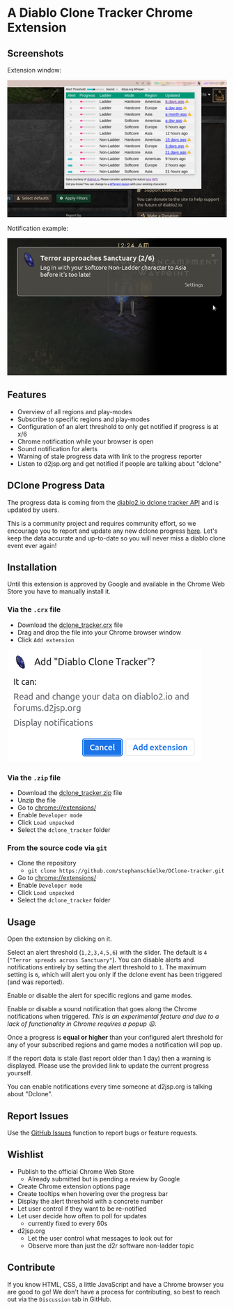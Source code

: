 A Diablo Clone Tracker Chrome Extension
=======================================

Screenshots
-----------
Extension window:

![Plugin Popup](./img/screenshot.png)

Notification example:

![Notification](./img/notification.png)

Features
--------

- Overview of all regions and play-modes
- Subscribe to specific regions and play-modes
- Configuration of an alert threshold to only get notified if progress is at x/6
- Chrome notification while your browser is open
- Sound notification for alerts
- Warning of stale progress data with link to the progress reporter
- Listen to d2jsp.org and get notified if people are talking about "dclone"

DClone Progress Data
--------------------

The progress data is coming from
the [diablo2.io dclone tracker API](https://diablo2.io/forums/diablo-clone-uber-diablo-tracker-public-api-t906872.html)
and is updated by users.

This is a community project and requires community effort, so we encourage you to report and update any new dclone
progress [here](https://diablo2.io/dclonetracker.php). Let's keep the data accurate and up-to-date so you will never
miss a diablo clone event ever again!

Installation
------------

Until this extension is approved by Google and available in the Chrome Web Store you have to manually install it.

### Via the `.crx` file

* Download the [dclone_tracker.crx](https://github.com/stephanschielke/DClone-tracker/blob/main/dclone_tracker.crx) file
* Drag and drop the file into your Chrome browser window
* Click `Add extension`

![Installation Popup](./img/install_extension.png)

### Via the `.zip` file

* Download the [dclone_tracker.zip](https://github.com/stephanschielke/DClone-tracker/blob/main/dclone_tracker.zip)
  file
* Unzip the file
* Go to [chrome://extensions/](chrome://extensions/)
* Enable `Developer mode`
* Click `Load unpacked`
* Select the `dclone_tracker` folder

### From the source code via `git`

* Clone the repository
    * `git clone https://github.com/stephanschielke/DClone-tracker.git`
* Go to [chrome://extensions/](chrome://extensions/)
* Enable `Developer mode`
* Click `Load unpacked`
* Select the `dclone_tracker` folder

Usage
-----
Open the extension by clicking on it.

Select an alert threshold (`1,2,3,4,5,6`) with the slider. The default is `4` (`"Terror spreads across Sanctuary"`).
You can disable alerts and notifications entirely by setting the alert threshold to `1`.
The maximum setting is `6`, which will alert you only if the dclone event has been triggered (and was reported).

Enable or disable the alert for specific regions and game modes.

Enable or disable a sound notification that goes along the Chrome notifications when triggered.
*This is an experimental feature and due to a lack of functionality in Chrome requires a popup :frowning:.*

Once a progress is **equal or higher** than your configured alert threshold for any of your subscribed regions and game
modes a notification will pop up.

If the report data is stale (last report older than 1 day) then a warning is displayed. Please use the provided link to
update the current progress yourself.

You can enable notifications every time someone at d2jsp.org is talking about "Dclone".

Report Issues
-------------
Use the [GitHub Issues](https://github.com/stephanschielke/DClone-tracker/issues) function to report bugs or feature
requests.

Wishlist
--------

- Publish to the official Chrome Web Store
    - Already submitted but is pending a review by Google
- Create Chrome extension options page
- Create tooltips when hovering over the progress bar
- Display the alert threshold with a concrete number
- Let user control if they want to be re-notified
- Let user decide how often to poll for updates
    - currently fixed to every 60s
- d2jsp.org
    - Let the user control what messages to look out for
    - Observe more than just the d2r software non-ladder topic

Contribute
----------
If you know HTML, CSS, a little JavaScript and have a Chrome browser you are good to go!
We don't have a process for contributing, so best to reach out via the `Discussion` tab in GitHub.

